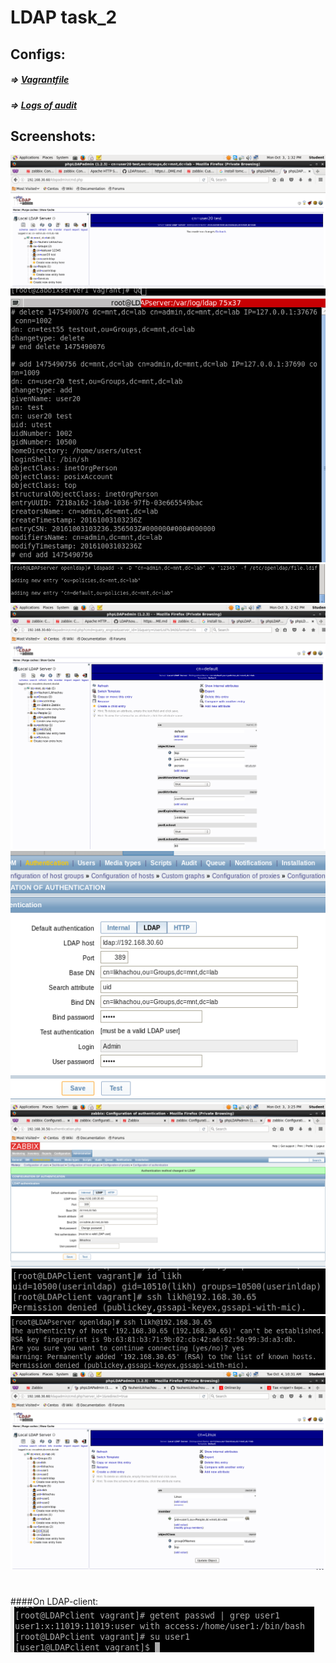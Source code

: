 # LDAP task_2

## Configs:
##### => [Vagrantfile](Vagrantfile_client)
##### => [Logs of audit](audit.log)
 	
##

## Screenshots:
![](sources/Screenshot-1.png)
![](sources/Screenshot-2.png)
![](sources/Screenshot-3.png)
![](sources/Screenshot-4.png)
![](sources/Screenshot-5.png)
![](sources/Screenshot-6.png)
![](sources/Screenshot-7.png)
![](sources/Screenshot-8.png)
![](sources/Screenshot-11.png)
#
####On LDAP-client:
![](sources/Screenshot-9.png)
